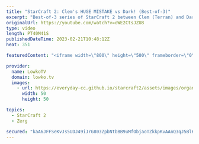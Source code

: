 ```yaml
---
title: "StarCraft 2: Clem's HUGE MISTAKE vs Dark! (Best-of-3)"
excerpt: "Best-of-3 series of StarCraft 2 between Clem (Terran) and Dark (Zerg). Very creative unit compositions and micro challenges are executed by both players. The game is played so fast that Clem ends up making a terrible mistake.  Support my work: https://patreon.com/lowkotv Lowko Merch: https://lowko.shop"
originalUrl: https://youtube.com/watch?v=oWE2CtsJZU8
type: video
length: PT40M41S
publishedDateTime: 2023-02-21T10:48:12Z
heat: 351

featuredContent: "<iframe width=\"800\" height=\"500\" frameborder=\"0\" src=\"https://www.youtube.com/embed/oWE2CtsJZU8\" allow=\"accelerometer; autoplay; encrypted-media; gyroscope; picture-in-picture\" allowfullscreen></iframe>"

provider:
  name: LowkoTV
  domain: lowko.tv
  images:
    - url: https://everyday-cc.github.io/starcraft2/assets/images/organizations/lowko.tv-50x50.jpg
      width: 50
      height: 50

topics:
  - StarCraft 2
  - Zerg

secured: "kaA6JFFSeKvJs5UDJ49iJrG803ZpbNtbBB9uMfObjaoTZkkpKvAAnQ3qJ5BlKjdeINVf64A+vrC84a0MuHycQFQggy+aib+HIfrDi6bOGb54gyQFWgWatoo6CA2CFEKVTk3xE/GJL6Ae+dC9wA/9jVcZ/1IRSI+UncxKTvAO/uQ/Ug0Djmen/tu51gJJ+2ogFre77ifGRMK3PqQQhUwS6cK8C+Rfs4Qs/axe7xjdyx9ZzonrI+WsUfGg7shyp2tQZ7/CqfDF98LWPlQmRz8eRmYtG63C6ypo4rdIIif/xZ2gn4netpdv7tQpmDpuUtXFqql5kpKxHs59BzsGEg5evJjktpvBawODgB3I4yQNOuda3cpmJTdUIZ8fFfPaU2r8MMZvks8A7bgPHmzGwcaPlg==;Ftu5FPIBwybvczlBx3h8qQ=="
---
```


